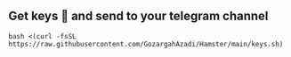## Get keys 🔑 and send to your telegram channel
```
bash <(curl -fsSL https://raw.githubusercontent.com/GozargahAzadi/Hamster/main/keys.sh)
```

